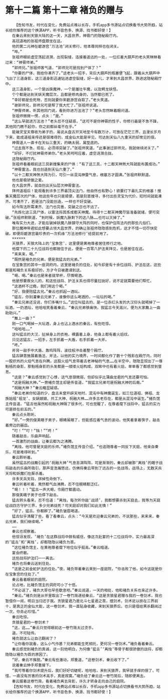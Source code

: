 # 第十二篇 第十二章 褚负的赠与
        【告知书友，时代在变化，免费站点难以长存，手机app多书源站点切换看书大势所趋，站长给你推荐的这个换源APP，听书音色多、换源、找书都好使！】
       在秦云来到天狼大陆的这一天，大昌世界，神霄门的隐秘殿厅内。
       高冠道袍的张祖师盘膝坐在这。
       他的第二元神在碧游宫‘万法池’闭关修行，他本尊同样也在闭关。
       “哗。”
       张祖师眼前虚空荡起涟漪，出现裂缝，连接着遥远的一处，一位扛着大葫芦的老头笑眯眯看过来：“神霄师弟。”
       “郭师兄。”张祖师客气道，“郭师兄可是找到尸体了？”
       “你要的尸体，我给你凑齐了。”这老头一招手，背后大葫芦的瓶塞便飞起，跟着从大葫芦中飞出了三道身影，这三道身影迅速钻进虚空裂缝，好一会儿，才来到大昌世界，跌进这隐秘殿厅中。
       这三道身影，一个是凶戾魔神，一个是雄壮牛魔，以及鳄龙妖怪。
       个个都是达到天妖天魔层次，且都是修肉身的，当然都已死了。
       “幸好都是些死物，否则就要你来碧游宫自取了。”老头笑道。
       “谢郭师兄，郭师兄可是帮了我大忙了。”张祖师说道。
       “神霄师弟，听其他同门说，看到你进万法池了？”老头忽然眯着眼问道。
       张祖师微微一愣，点头：“是。”
       “这么早就进万法池？”老头忍不住疑惑，“这可不是你神霄的性子，你修行最是不急不躁，其他同门瞧不起你，你之前都丝毫不在乎。”
       能被灵宝天尊收为弟子的，虽说从盘古开天地至今有数万计，可放在茫茫三界，且漫长岁月下来，能成道祖亲传还是很难得的，成金仙大能是罕见，可达到天仙八九重天的却常见的很。
       神霄道人一直卡在天仙三重天，的确太弱，属垫底的。
       “过去我不急，现在，必须得突破了。”张祖师笑道，“此事谢过郭师兄，我就继续闭关了。”
       “好好，不打扰神霄师弟你。”老头笑呵呵应着，虚空涟漪合拢。
       这隐秘殿厅内。
       张祖师看着眼前这三具新搜集来的尸体：“有了这三具，十二都天神煞大阵就能布置成功。”
       “神霄雷法，我也创造到天仙六重了。”
       “以十二都天神煞大阵为引，可引一丝混沌神雷气息，根基方才圆满。”张祖师默默道。
       他也是极骄傲之辈。
       在大昌世界，就自创出天仙层次神霄雷法。
       拜师道祖后！能观看到许多三界最顶尖法门，他自然也有野心！欲要打下最扎实的根基！搜集天魔层次的尸体，他这些年也只是顺便，若是刻意搜寻，多付出些灵宝为代价，短时间就能凑齐。可凑齐了，若是法门没能创造，一样也不好突破。
       如今阵法所需凑齐、法门也完善，突破之日也不远了。
       “先炼化这三具尸体，以雷法将其炼成都天神魔。待得十二都天神魔尽皆准备就绪，便可突破。”张祖师默默道，“到时候，妖魔九脉剩下的这八脉……也可以灭掉了。”
       唯有实力大进，才能在破掉妖魔八脉镇守大阵的同时，也保护住阵法内的那些凡俗们。
       那位魔神帝君如此想要占领大昌世界，的确让张祖师隐隐感到危机，这才不惜一切尽快突破。即便将碧游宫最珍贵的一次机缘‘万法池修行’给提前用了。
       ××××××
       天狼界，天狼大陆上的‘宝象宫’，这里便是黄袍尊者居住修行之地。
       他麾下的二十九位战将也都居住于此，便是一百零八护法来拜见，也是居住在这。
       “来来来，喝。”
       “既然是褚负的兄弟，便是我猛古的兄弟。”
       在宝象宫的其中一座洞府内，这里是褚负的住处，如今却是有十余位战将、护法在这，这些都是和褚负关系极好的，方才今日被邀请到这。
       “喝，喝。”秦云也是来者就举杯，尽情喝酒。
       他是想要救女儿的，和这些战将、护法关系也得尽量拉拢好，说不定就需要他们帮忙。
       “这酒杯不过瘾，我们用这个喝。”
       “好，我便陪猛古兄。”秦云也抓起一酒坛。
       “猛古，你别灌秦云兄弟了，谁像你这么喝酒的，一坛坛的喝。”
       “秦云兄弟还没说，你们多嘴什么。”这位叫猛古的，是一位赤红头发的大汉仰头就喝掉了一坛酒，一扔酒坛，他哈哈笑看着秦云，“秦云兄弟够痛快，我猛古今天高兴，便为大家舞上一曲助助兴。”
       “舞上一曲？”
       刚一口气喝掉一大坛酒，身上也沾上酒水的秦云，有些吃惊。
       “哈哈哈……”
       这叫猛古的大汉，扯掉身上的衣袍，裸露着上身，他身上都有着火焰纹。
       只见这猛古，一招手，左手抓着一大盾，右手抓着一大斧。
       “咚。”
       斧背一敲手中大盾，轰鸣阵阵，波纹般冲击着整个殿厅。
       猛古肆意施展着盾法、斧法，以他的实力境界，一时间都化作了数十个残影在殿厅内，同时一股炽热的火焰气息在升腾。这股火焰气息带着古老神秘的气息……在半空中，隐隐显现出了一尊魁梧的身影，那魁梧身影的头发都是一缕缕火焰构成，双眸中也有着火焰，单单看了都感觉到窒息。
       “这是？”秦云感觉到了心悸，这气息很微弱，但却似乎比蒲曲龙君的气息还要可怕。
       “这是祝融大神。”一旁褚负馆主却是传音道，“我猛古兄弟可是祝融大神的后裔。”
       “祝融大神？”秦云略显疑惑。
       “秦云老弟你知道的少，盘古未曾开辟天地时，混沌中有神魔诞生，如三位道祖、佛祖、龙族始祖‘祖龙’、女娲娘娘、共工大神、祝融大神……许多古老存在，都是从混沌中诞生。”褚负馆主传音道，“猛古他虽然和祝融大神隔了很多代，可也觉醒了，在尊者麾下战将中，猛古的实力可是排在前五的。”
       秦云点头聆听。
       “好。”一旁的俊美瞎子男子，眼睛虽瞎了，但能感应着气息的波动，他笑着拿着筷子，敲击着旁边的器皿。
       “叮！”“叮！“铛！”“咚！”
       随着敲击，乐曲声响起。
       一首激烈的战曲，让秦云都为之沸腾。
       “离烛，他可曾是天庭的乐师。”褚负馆主传音介绍，“也追随尊者一同反下天庭，他亲自奏乐，可是难得听到。”
       秦云聆听着。
       虽然猛古的战舞引起的‘祝融大神’气息澎湃阵阵，可是渐渐的，秦云却被那‘离烛’的瞎子战将敲击的乐曲所吸引，那声音浩瀚悠远，仿佛将秦云带到了远古的一处战场，战场上，无数天兵天将和妖魔们在厮杀着。
       许多天兵天将，拼掉性命倒下。
       秦云听着听着，竟然都气血沸腾，忍不住眼睛都泛红。
       “喝！！！”猛古一声大喝，令殿厅都震动。
       那俊美瞎子男子也停下敲击。
       猛古转头看来，忍不住道：“离烛，每次听你敲‘战颂’，我都想要杀到天庭去，我等为天庭征战四方守护三界，多少兄弟战死？可天庭却对我们如此无情！”
       “好了，猛古，你都醉了。”褚负皱眉喝道。
       猛古似乎清醒了些，看了看秦云，点头：“今天是欢迎秦云兄弟的，不说那些，来来来，秦云兄弟，我们继续喝。”
       ……
       秦云也观察着。
       他惊讶发现，‘褚负’在这群战将中颇有威信，像这次赴宴的十二位战将中，实力最高深的‘猛古’和‘离烛’，却都隐隐以褚负为首。
       “这位褚负馆主，在黄袍尊者麾下地位似乎挺高。”秦云暗道。
       宴会终散。
       这些战将护法们一一离去。
       褚负也将秦云送到住处。
       “这是之前金蛇护法的住处。”夜，褚负带着秦云来到一座庭院，“你击败了他，如今这就是你在宝象宫的住处了。”
       秦云看着眼前的庭院。
       论占地，比褚负馆主的洞府可小了十倍。
       “不必送了，褚负大哥也早些歇息吧。”秦云说道，一天的相处，他和褚负关系也亲近许多。
       “秦云。”褚负则是从怀里取出了一卷竹简递给秦云，“这是贪狼星君赠与我的一卷剑术，我也暂借你一阅，明日当归还于我。贪狼星君乃是北斗七星君之首，擅剑术，剑术足以排在三界前十，是真正的金仙大能，这一卷剑术，我一直贴身收藏，来到天狼界后，也只是借给黑杀翻阅过一次，你务必珍惜。”
       秦云吃惊。
       贪狼星君的一卷剑术？
       “这，这……”秦云只觉得眼前这一卷竹简太过烫手。
       道，不可轻传。
       褚负就这么让自己翻阅了？
       “让你看你就看，这么小气作甚？兄弟都能生死相托，更何况一卷剑术。”褚负看着秦云。
       秦云感觉到褚负的真诚，这一刻他明白，为何像‘猛古’‘离烛’等骨子都很骄傲的战将，却都隐隐以褚负为首的原因了。
       “好，秦云不推脱。”秦云有些激动，郑重道，“这卷剑术，秦云收下了。”
       说着秦云伸手郑重接下。
       “我可等着你剑术提升后，我们好好切磋呢，哈哈哈，来到天狼界，我早就手痒的很了，可惜，一直没有厉害的剑术高手，真是寂寞。”褚负给了秦云这一卷竹简后，随即便离去。
       秦云握着这卷竹简，看着褚负离去背影，许久才转身走向自己的庭院。
       【告知书友，时代在变化，免费站点难以长存，手机app多书源站点切换看书大势所趋，站长给你推荐的这个换源APP，听书音色多、换源、找书都好使！】